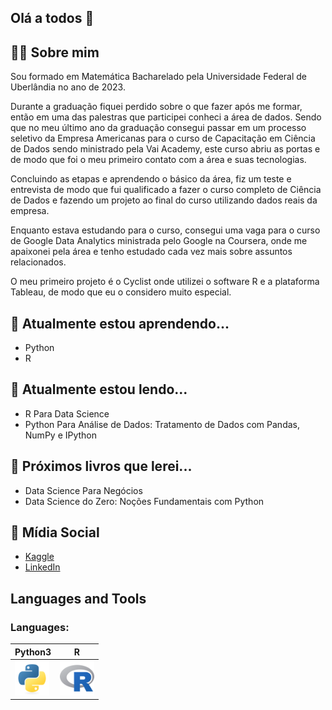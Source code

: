 ## Olá a todos 👋

## 🙍‍♂️ Sobre mim
Sou formado em Matemática Bacharelado pela Universidade Federal de Uberlândia no ano de 2023.

Durante a graduação fiquei perdido sobre o que fazer após me formar, então em uma das palestras que participei conheci a área de dados. Sendo que no meu último ano da graduação consegui passar em um processo seletivo da Empresa Americanas para o curso de Capacitação em Ciência de Dados sendo ministrado pela Vai Academy, este curso abriu as portas e de modo que foi o meu primeiro contato com a área e suas tecnologias. 

Concluindo as etapas e aprendendo o básico da área, fiz um teste e entrevista de modo que fui qualificado a fazer o curso completo de Ciência de Dados e fazendo um projeto ao final do curso utilizando dados reais da empresa. 

Enquanto estava estudando para o curso, consegui uma vaga para o curso de Google Data Analytics ministrada pelo Google na Coursera, onde me apaixonei pela área e tenho estudado cada vez mais sobre assuntos relacionados. 

O meu primeiro projeto é o Cyclist onde utilizei o software R e a plataforma Tableau, de modo que eu o considero muito especial.

## 🌱 Atualmente estou aprendendo...

* Python
* R

## 📖 Atualmente estou lendo...

*  R Para Data Science
*  Python Para Análise de Dados: Tratamento de Dados com Pandas, NumPy e IPython

## 📕 Próximos livros que lerei...
* Data Science Para Negócios
* Data Science do Zero: Noções Fundamentais com Python

##  📡 Mídia Social

* [Kaggle](https://www.kaggle.com/cssiolanna)
* [LinkedIn](www.linkedin.com/in/cassio-lanna-2261071a7)

## Languages and Tools 
<div>

### Languages:
| Python3 | R |
|----------|----------|
|  <img src="https://github.com/devicons/devicon/blob/master/icons/python/python-original.svg" title="Python"  alt="Python" width="55" height="55"/> | <img src="https://github.com/devicons/devicon/blob/6910f0503efdd315c8f9b858234310c06e04d9c0/icons/r/r-original.svg" title = "R" width="55" height="55"/>

<!--
**lannacassio/lannacassio** is a ✨ _special_ ✨ repository because its `README.md` (this file) appears on your GitHub profile.

Here are some ideas to get you started:

- 🔭 I’m currently working on ...
- 🌱 I’m currently learning ...
- 👯 I’m looking to collaborate on ...
- 🤔 I’m looking for help with ...
- 💬 Ask me about ...
- 📫 How to reach me: ...
- 😄 Pronouns: ...
- ⚡ Fun fact: ...
-->
